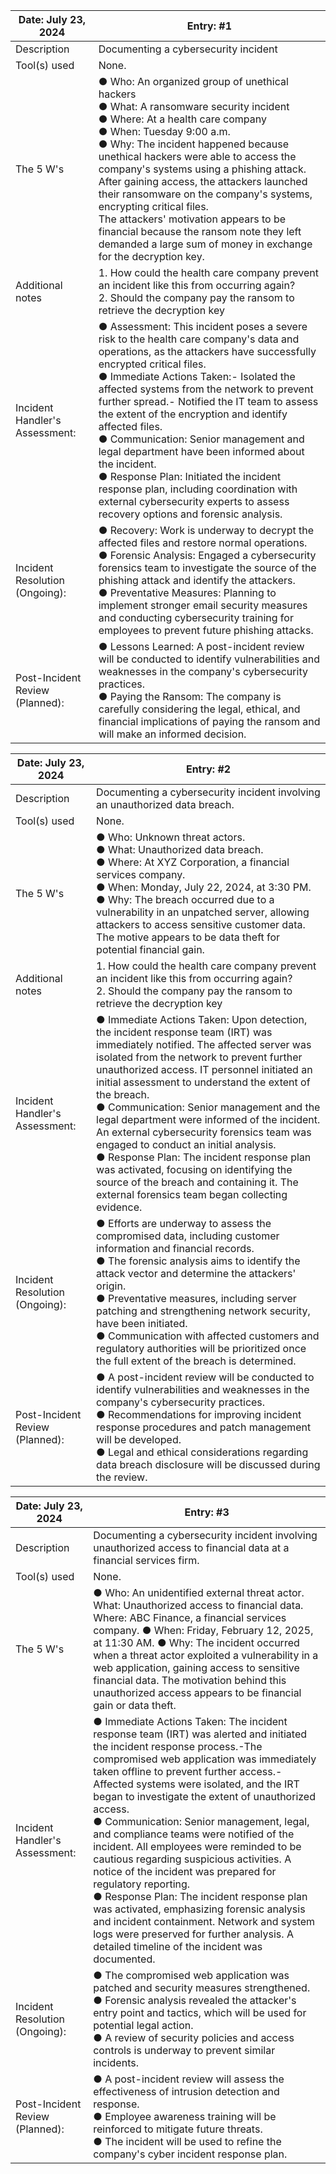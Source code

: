 | Date: July 23, 2024 | Entry: #1 |
| ------------------- | --------- | 
| Description  | Documenting a cybersecurity incident  | 
| Tool(s) used | None. |
| The 5 W's  | ●	Who: An organized group of unethical hackers </br> ●	What: A ransomware security incident </br> ●	Where: At a health care company </br>●	When: Tuesday 9:00 a.m. </br> ●	Why: The incident happened because unethical hackers were able to access the company's systems using a phishing attack. After gaining access, the attackers launched their ransomware on the company's systems, encrypting critical files. </br> The attackers' motivation appears to be financial because the ransom note they left demanded a large sum of money in exchange for the decryption key.</br> |
| Additional notes | 1.	How could the health care company prevent an incident like this from occurring again? </br> 2.	Should the company pay the ransom to retrieve the decryption key |
| Incident Handler's Assessment: | ● Assessment: This incident poses a severe risk to the health care company's data and operations, as the attackers have successfully encrypted critical files.</br> ● Immediate Actions Taken:- Isolated the affected systems from the network to prevent further spread.- Notified the IT team to assess the extent of the encryption and identify affected files.</br> ● Communication: Senior management and legal department have been informed about the incident.</br> ● Response Plan: Initiated the incident response plan, including coordination with external cybersecurity experts to assess recovery options and forensic analysis. |
| Incident Resolution (Ongoing): |● Recovery: Work is underway to decrypt the affected files and restore normal operations. </br> ● Forensic Analysis: Engaged a cybersecurity forensics team to investigate the source of the phishing attack and identify the attackers.</br> ● Preventative Measures: Planning to implement stronger email security measures and conducting cybersecurity training for employees to prevent future phishing attacks. |
| Post-Incident Review (Planned): | ● Lessons Learned: A post-incident review will be conducted to identify vulnerabilities and weaknesses in the company's cybersecurity practices.</br> ● Paying the Ransom: The company is carefully considering the legal, ethical, and financial implications of paying the ransom and will make an informed decision. | 


| Date: July 23, 2024  | Entry: #2 |
| ------------------- | --------- | 
| Description  | Documenting a cybersecurity incident involving an unauthorized data breach.| 
| Tool(s) used | None. |
| The 5 W's  | ● Who: Unknown threat actors.</br> ●  What: Unauthorized data breach.</br> ● Where: At XYZ Corporation, a financial services company.</br> ● When: Monday, July 22, 2024, at 3:30 PM. </br> ● Why: The breach occurred due to a vulnerability in an unpatched server, allowing attackers to access sensitive customer data. The motive appears to be data theft for potential financial gain. |
| Additional notes | 1.	How could the health care company prevent an incident like this from occurring again? </br> 2.	Should the company pay the ransom to retrieve the decryption key |
| Incident Handler's Assessment: | ● Immediate Actions Taken: Upon detection, the incident response team (IRT) was immediately notified. The affected server was isolated from the network to prevent further unauthorized access. IT personnel initiated an initial assessment to understand the extent of the breach.</br> ● Communication: Senior management and the legal department were informed of the incident. An external cybersecurity forensics team was engaged to conduct an initial analysis.</br> ● Response Plan: The incident response plan was activated, focusing on identifying the source of the breach and containing it. The external forensics team began collecting evidence. |
| Incident Resolution (Ongoing): | ● Efforts are underway to assess the compromised data, including customer information and financial records.</br> ● The forensic analysis aims to identify the attack vector and determine the attackers' origin.</br> ● Preventative measures, including server patching and strengthening network security, have been initiated.</br> ● Communication with affected customers and regulatory authorities will be prioritized once the full extent of the breach is determined. |
| Post-Incident Review (Planned): | ● A post-incident review will be conducted to identify vulnerabilities and weaknesses in the company's cybersecurity practices.</br> ● Recommendations for improving incident response procedures and patch management will be developed.</br> ● Legal and ethical considerations regarding data breach disclosure will be discussed during the review. | 


| Date: July 23, 2024  | Entry: #3 |
| --------------------- | --------- | 
| Description  | Documenting a cybersecurity incident involving unauthorized access to financial data at a financial services firm.| 
| Tool(s) used | None. |
| The 5 W's  | ● Who: An unidentified external threat actor. What: Unauthorized access to financial data. Where: ABC Finance, a financial services company. ● When: Friday, February 12, 2025, at 11:30 AM. ● Why: The incident occurred when a threat actor exploited a vulnerability in a web application, gaining access to sensitive financial data. The motivation behind this unauthorized access appears to be financial gain or data theft. |
| Incident Handler's Assessment: | ● Immediate Actions Taken: The incident response team (IRT) was alerted and initiated the incident response process.-The compromised web application was immediately taken offline to prevent further access.- Affected systems were isolated, and the IRT began to investigate the extent of unauthorized access. </br> ● Communication: Senior management, legal, and compliance teams were notified of the incident. All employees were reminded to be cautious regarding suspicious activities. A notice of the incident was prepared for regulatory reporting.</br> ● Response Plan: The incident response plan was activated, emphasizing forensic analysis and incident containment. Network and system logs were preserved for further analysis. A detailed timeline of the incident was documented.|
| Incident Resolution (Ongoing): |  ● The compromised web application was patched and security measures strengthened.</br> ● Forensic analysis revealed the attacker's entry point and tactics, which will be used for potential legal action. </br> ● A review of security policies and access controls is underway to prevent similar incidents. |
| Post-Incident Review (Planned): | ● A post-incident review will assess the effectiveness of intrusion detection and response. </br> ● Employee awareness training will be reinforced to mitigate future threats. </br> ● The incident will be used to refine the company's cyber incident response plan.| 
